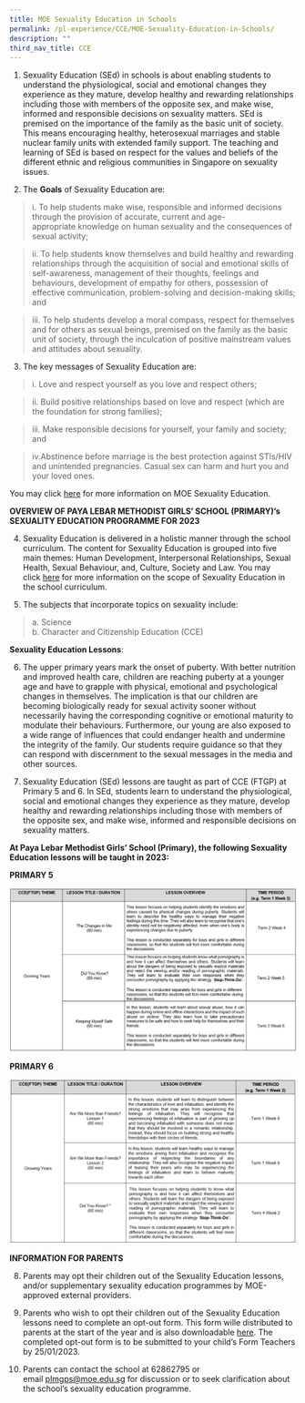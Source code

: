 ```yaml
---
title: MOE Sexuality Education in Schools
permalink: /pl-experience/CCE/MOE-Sexuality-Education-in-Schools/
description: ""
third_nav_title: CCE
---
```

1.  Sexuality Education (SEd) in schools is about enabling students to understand the physiological, social and emotional changes they experience as they mature, develop healthy and rewarding relationships including those with members of the opposite sex, and make wise, informed and responsible decisions on sexuality matters. SEd is premised on the importance of the family as the basic unit of society. This means encouraging healthy, heterosexual marriages and stable nuclear family units with extended family support. The teaching and learning of SEd is based on respect for the values and beliefs of the different ethnic and religious communities in Singapore on sexuality issues.
  
2.  The **Goals** of Sexuality Education are:  
      
>i. To help students make wise, responsible and informed decisions through the provision of accurate, current and age-appropriate knowledge on human sexuality and the consequences of sexual activity;
    
      
 >ii. To help students know themselves and build healthy and rewarding relationships through the acquisition of social and emotional skills of self-awareness, management of their thoughts, feelings and behaviours, development of empathy for others, possession of effective communication, problem-solving and decision-making skills; and
    
  >iii. To help students develop a moral compass, respect for themselves and for others as sexual beings, premised on the family as the basic unit of society, through the inculcation of positive mainstream values and attitudes about sexuality.  
      
    

3.  The key messages of Sexuality Education are:  
    
>i. Love and respect yourself as you love and respect others;  
      
    
>ii. Build positive relationships based on love and respect (which are the foundation for strong families);  
      
    
>iii. Make responsible decisions for yourself, your family and society; and  
      
    
>iv.Abstinence before marriage is the best protection against STIs/HIV and unintended pregnancies. Casual sex can harm and hurt you and your loved ones.

You may click [here](https://go.gov.sg/moe-sexuality-education) for more information on MOE Sexuality Education.  
  
**OVERVIEW OF PAYA LEBAR METHODIST GIRLS’ SCHOOL (PRIMARY)’s SEXUALITY EDUCATION PROGRAMME FOR 2023**  

4.  Sexuality Education is delivered in a holistic manner through the school curriculum. The content for Sexuality Education is grouped into five main themes: Human Development, Interpersonal Relationships, Sexual Health, Sexual Behaviour, and, Culture, Society and Law. You may click [here](https://go.gov.sg/moe-sexuality-education-scope) for more information on the scope of Sexuality Education in the school curriculum.  
    

  

5.  The subjects that incorporate topics on sexuality include:

>a. Science  
>b. Character and Citizenship Education (CCE)

  

**Sexuality Education Lessons**:   

  

6.  The upper primary years mark the onset of puberty. With better nutrition and improved health care, children are reaching puberty at a younger age and have to grapple with physical, emotional and psychological changes in themselves. The implication is that our children are becoming biologically ready for sexual activity sooner without necessarily having the corresponding cognitive or emotional maturity to modulate their behaviours. Furthermore, our young are also exposed to a wide range of influences that could endanger health and undermine the integrity of the family. Our students require guidance so that they can respond with discernment to the sexual messages in the media and other sources.   
      
    
7.  Sexuality Education (SEd) lessons are taught as part of CCE (FTGP) at Primary 5 and 6. In SEd, students learn to understand the physiological, social and emotional changes they experience as they mature, develop healthy and rewarding relationships including those with members of the opposite sex, and make wise, informed and responsible decisions on sexuality matters.   
      
    

**At Paya Lebar Methodist Girls’ School (Primary), the following Sexuality Education lessons will be taught in 2023:**  

**PRIMARY 5**

![](/images/PL%20Experience/Curriculum/CCE/Sexuality%20Education/S1.png)

**PRIMARY 6**  

![](/images/PL%20Experience/Curriculum/CCE/Sexuality%20Education/S2.png)


**INFORMATION FOR PARENTS**  

8.  Parents may opt their children out of the Sexuality Education lessons, and/or supplementary sexuality education programmes by MOE-approved external providers.
  
9.  Parents who wish to opt their children out of the Sexuality Education lessons need to complete an opt-out form. This form wille distributed to parents at the start of the year and is also downloadable [here](/files/PL%20Experience/Sexual%20Education/2023%20Opt-Out%20Form.pdf). The completed opt-out form is to be submitted to your child’s Form Teachers by 25/01/2023.  
    
  
10.  Parents can contact the school at 62862795 or email [plmgps@moe.edu.sg](mailto:plmgps@moe.edu.sg) for discussion or to seek clarification about the school’s sexuality education programme.